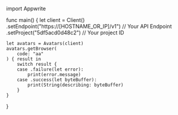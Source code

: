 import Appwrite

func main() {
    let client = Client()
      .setEndpoint("https://[HOSTNAME_OR_IP]/v1") // Your API Endpoint
      .setProject("5df5acd0d48c2") // Your project ID

    let avatars = Avatars(client)
    avatars.getBrowser(
        code: "aa"
    ) { result in
        switch result {
        case .failure(let error):
            print(error.message)
        case .success(let byteBuffer):
            print(String(describing: byteBuffer)
        }
    }
}
